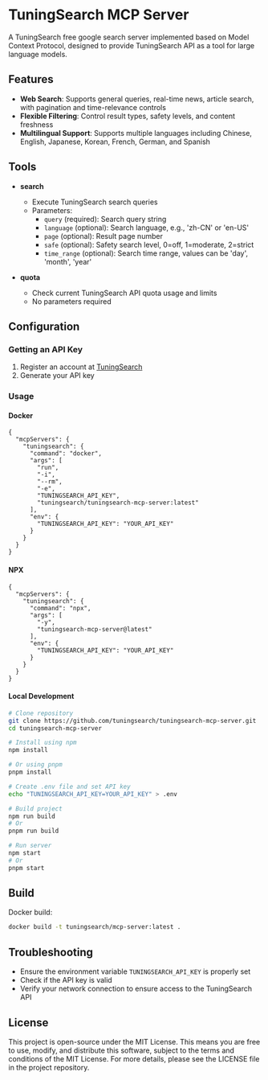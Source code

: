 # TuningSearch MCP Server

A TuningSearch free google search server implemented based on Model Context Protocol, designed to provide TuningSearch API as a tool for large language models.

## Features

* **Web Search**: Supports general queries, real-time news, article search, with pagination and time-relevance controls
* **Flexible Filtering**: Control result types, safety levels, and content freshness
* **Multilingual Support**: Supports multiple languages including Chinese, English, Japanese, Korean, French, German, and Spanish

## Tools

* **search**
  * Execute TuningSearch search queries
  * Parameters:
    * `query` (required): Search query string
    * `language` (optional): Search language, e.g., 'zh-CN' or 'en-US'
    * `page` (optional): Result page number
    * `safe` (optional): Safety search level, 0=off, 1=moderate, 2=strict
    * `time_range` (optional): Search time range, values can be 'day', 'month', 'year'

* **quota**
  * Check current TuningSearch API quota usage and limits
  * No parameters required

## Configuration

### Getting an API Key

1. Register an account at [TuningSearch](https://tuningsearch.com)
2. Generate your API key

### Usage

#### Docker

```
{
  "mcpServers": {
    "tuningsearch": {
      "command": "docker",
      "args": [
        "run",
        "-i",
        "--rm",
        "-e",
        "TUNINGSEARCH_API_KEY",
        "tuningsearch/tuningsearch-mcp-server:latest"
      ],
      "env": {
        "TUNINGSEARCH_API_KEY": "YOUR_API_KEY"
      }
    }
  }
}
```

#### NPX

```
{
  "mcpServers": {
    "tuningsearch": {
      "command": "npx",
      "args": [
        "-y",
        "tuningsearch-mcp-server@latest"
      ],
      "env": {
        "TUNINGSEARCH_API_KEY": "YOUR_API_KEY"
      }
    }
  }
}
```

#### Local Development

```bash
# Clone repository
git clone https://github.com/tuningsearch/tuningsearch-mcp-server.git
cd tuningsearch-mcp-server

# Install using npm
npm install

# Or using pnpm
pnpm install

# Create .env file and set API key
echo "TUNINGSEARCH_API_KEY=YOUR_API_KEY" > .env

# Build project
npm run build
# Or
pnpm run build

# Run server
npm start
# Or
pnpm start
```

## Build

Docker build:

```bash
docker build -t tuningsearch/mcp-server:latest .
```

## Troubleshooting

- Ensure the environment variable `TUNINGSEARCH_API_KEY` is properly set
- Check if the API key is valid
- Verify your network connection to ensure access to the TuningSearch API

## License

This project is open-source under the MIT License. This means you are free to use, modify, and distribute this software, subject to the terms and conditions of the MIT License. For more details, please see the LICENSE file in the project repository.
